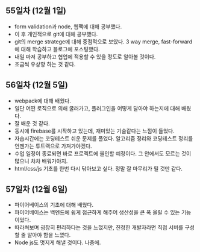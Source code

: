 ## 55일차 (12월 1일)
 - form validation과 node, 웹팩에 대해 공부했다.
 - 이 후 개인적으로 git에 대해 공부했다.
 - git의 merge stratege에 대해 중점적으로 보았다. 3 way merge, fast-forward에 대해 학습하고 블로그에 포스팅했다.
 - 내일 마저 공부하고 협업에 적용할 수 있을 정도로 알아볼 것이다.
 - 조금씩 우상향 하는 것 같다.

## 56일차 (12월 5일)
 - webpack에 대해 배웠다.
 - 일단 어떤 로직으로 의해 굴러가고, 플러그인을 어떻게 달아야 하는지에 대해 배웠다.
 - 잘 배운 것 같다.
 - 동시에 firebase를 시작하고 있는데, 재미있는 기술같다는 느낌이 들었다.
 - 자습시간에는 코딩테스트 쉬운 문제를 풀었다. 알고리즘 정리와 코딩테스트 정리를 언젠가는 투트랙으로 가져가야겠다.
 - 수업 일정이 종료되면 바로 프로젝트에 올인할 예정이다. 그 안에서도 모르는 것이 많으니 차차 배워가야지.
 - html/css/js 기초를 한번 다시 닦아보고 싶다. 정말 잘 마무리가 될 것만 같다.

## 57일차 (12월 6일)
 - 파이어베이스의 기초에 대해 배웠다.
 - 파이어베이스는 백엔드에 쉽게 접근하게 해주어 생산성을 큰 폭 올릴 수 있는 기능이었다.
 - 따라쳐보며 굉장히 편리하다는 것을 느꼈지만, 진정한 개발자라면 직접 서버를 구성할 줄 알아야 함을 느꼈다.
 - Node js도 멋지게 해낼 것이다. 나중에.